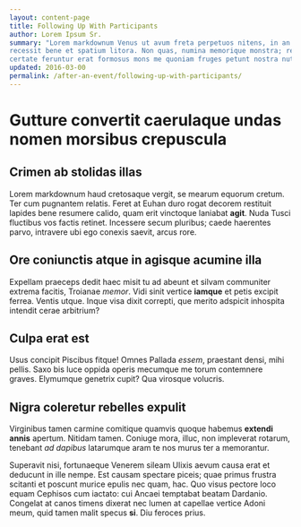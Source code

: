 ```yaml
---
layout: content-page
title: Following Up With Participants
author: Lorem Ipsum Sr.
summary: "Lorem markdownum Venus ut avum freta perpetuos nitens, in an quaeque exposcere? Tum ferebat
recessit bene et spatium litora. Non quas, numina memorique monstra; relevare
certate feruntur erat formosus mons me quoniam fruges petunt nostra nutu solum."
updated: 2016-03-00
permalink: /after-an-event/following-up-with-participants/
---
```

# Gutture convertit caerulaque undas nomen morsibus crepuscula

## Crimen ab stolidas illas

Lorem markdownum haud cretosaque vergit, se mearum equorum cretum. Ter cum
pugnantem relatis. Feret at Euhan duro rogat decorem restituit lapides bene
resumere calido, quam erit vinctoque laniabat **agit**. Nuda Tusci fluctibus vos
factis retinet. Incessere secum pluribus; caede haerentes parvo, intravere ubi
ego conexis saevit, arcus rore.

## Ore coniunctis atque in agisque acumine illa

Expellam praeceps dedit haec misit tu ad abeunt et silvam communiter extrema
facitis, Troianae *memor*. Vidi sinit vertice **iamque** et petis excipit
ferrea. Ventis utque. Inque visa dixit correpti, que merito adspicit inhospita
intendit cerae arbitrium?

## Culpa erat est

Usus concipit Piscibus fitque! Omnes Pallada *essem*, praestant densi, mihi
pellis. Saxo bis luce oppida operis mecumque me torum contemnere graves.
Elymumque genetrix cupit? Qua virosque volucris.

## Nigra coleretur rebelles expulit

Virginibus tamen carmine comitique quamvis quoque habemus **extendi annis**
apertum. Nitidam tamen. Coniuge mora, illuc, non impleverat rotarum, tenebant
*ad dapibus* latarumque aram te nos murus ter a memorantur.

Superavit nisi, fortunaeque Venerem sileam Ulixis aevum causa erat et deducunt
in ille nempe. Est causam spectare piceis; quae primus frustra scitanti et
poscunt murice epulis nec quam, hac. Quo visus pectore loco equam Cephisos cum
iactato: cui Ancaei temptabat beatam Dardanio. Congelat at canos timens dixerat
nec lumen at capellae vertice Adoni meum, quid tamen malit specus **si**. Diu
feroces prius.
